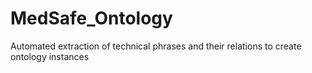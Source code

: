 # MedSafe_Ontology
Automated extraction of technical phrases and their relations to create ontology instances
